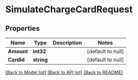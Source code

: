 # SimulateChargeCardRequest

## Properties
Name | Type | Description | Notes
------------ | ------------- | ------------- | -------------
**Amount** | **int32** |  | [default to null]
**CardId** | **string** |  | [default to null]

[[Back to Model list]](../README.md#documentation-for-models) [[Back to API list]](../README.md#documentation-for-api-endpoints) [[Back to README]](../README.md)

